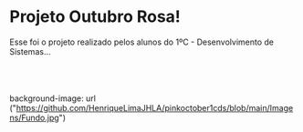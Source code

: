 # Projeto Outubro Rosa!
Esse foi o projeto realizado pelos alunos do 1ºC - Desenvolvimento de Sistemas... 
<br><br><br><br>

background-image: url ("https://github.com/HenriqueLimaJHLA/pinkoctober1cds/blob/main/Imagens/Fundo.jpg")
